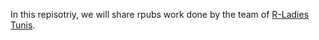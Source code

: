 In this repisotriy, we will share rpubs work done by the team of [R-Ladies Tunis](https://tinyurl.com/y8hlt5np).
